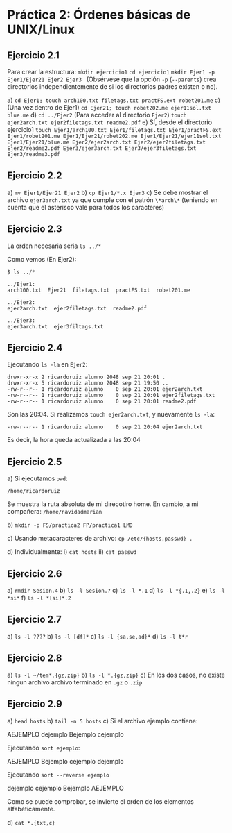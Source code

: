 # Práctica 2: Órdenes básicas de UNIX/Linux

## Ejercicio 2.1

Para crear la estructura:
  `mkdir ejercicio1`
  `cd ejercicio1`
  `mkdir Ejer1 -p Ejer1/Ejer21 Ejer2 Ejer3 `
  (Obsérvese que la opción `-p` (`--parents`) crea directorios independientemente de si los directorios padres existen o no).

a) `cd Ejer1; touch arch100.txt filetags.txt practFS.ext robet201.me`
c) (Una vez dentro de Ejer1)
    `cd Ejer21; touch robet202.me ejer11sol.txt blue.me`
d) `cd ../Ejer2` (Para acceder al directorio `Ejer2`)
   `touch ejer2arch.txt ejer2filetags.txt readme2.pdf`
e) Sí, desde el directorio ejercicio1
   `touch Ejer1/arch100.txt Ejer1/filetags.txt Ejer1/practFS.ext Ejer1/robet201.me Ejer1/Ejer21/robet202.me Ejer1/Ejer21/ejer11sol.txt Ejer1/Ejer21/blue.me Ejer2/ejer2arch.txt Ejer2/ejer2filetags.txt Ejer2/readme2.pdf Ejer3/ejer3arch.txt Ejer3/ejer3filetags.txt Ejer3/readme3.pdf`

## Ejercicio 2.2

a) `mv Ejer1/Ejer21 Ejer2`
b) `cp Ejer1/*.x Ejer3`
c) Se debe mostrar el archivo `ejer3arch.txt` ya que cumple con el patrón
`\*arch\*` (teniendo en cuenta que el asterisco vale para todos los caracteres)

## Ejercicio 2.3

La orden necesaria seria `ls ../*`

Como vemos (En Ejer2):

```console
$ ls ../*

../Ejer1:
arch100.txt  Ejer21  filetags.txt  practFS.txt	robet201.me

../Ejer2:
ejer2arch.txt  ejer2filetags.txt  readme2.pdf

../Ejer3:
ejer3arch.txt  ejer3filtags.txt

```

## Ejercicio 2.4

Ejecutando `ls -la` en `Ejer2`:

```console
drwxr-xr-x 2 ricardoruiz alumno 2048 sep 21 20:01 .
drwxr-xr-x 5 ricardoruiz alumno 2048 sep 21 19:50 ..
-rw-r--r-- 1 ricardoruiz alumno    0 sep 21 20:01 ejer2arch.txt
-rw-r--r-- 1 ricardoruiz alumno    0 sep 21 20:01 ejer2filetags.txt
-rw-r--r-- 1 ricardoruiz alumno    0 sep 21 20:01 readme2.pdf
```

Son las 20:04. Si realizamos `touch ejer2arch.txt`, y nuevamente `ls -la`:


```console
-rw-r--r-- 1 ricardoruiz alumno    0 sep 21 20:04 ejer2arch.txt
```

Es decir, la hora queda actualizada a las 20:04


## Ejercicio 2.5

a) Si ejecutamos `pwd`:

```console
/home/ricardoruiz
```

Se muestra la ruta absoluta de mi direcotiro home. En cambio, a mi compañera: `/home/navidadmarian`

b) `mkdir -p FS/practica2 FP/practica1 LMD`

c) Usando metacaracteres de archivo: `cp /etc/{hosts,passwd} .`

d) Individualmente: 
    i) `cat hosts`
    ii) `cat passwd`


## Ejercicio 2.6

a) `rmdir Sesion.4`
b) `ls -l Sesion.?`
c) `ls -l *.1`
d) `ls -l *{.1,.2}`
e) `ls -l *si*`
f) `ls -l *[si]*.2`

## Ejercicio 2.7

a) `ls -l ????`
b) `ls -l [df]*`
c) `ls -l {sa,se,ad}*`
d) `ls -l t*r`

## Ejercicio 2.8

a) `ls -l ~/tem*.{gz,zip}`
b) `ls -l *.{gz,zip}`
c) En los dos casos, no existe ningun archivo archivo terminado en `.gz` o `.zip`

## Ejercicio 2.9

a) `head hosts`
b) `tail -n 5 hosts`
c) Si el archivo ejemplo contiene:

AEJEMPLO
dejemplo
Bejemplo
cejemplo

Ejecutando `sort ejemplo`:

AEJEMPLO
Bejemplo
cejemplo
dejemplo

Ejecutando `sort --reverse ejemplo`

dejemplo
cejemplo
Bejemplo
AEJEMPLO

Como se puede comprobar, se invierte el orden de los elementos alfabéticamente.

d) `cat *.{txt,c}`
